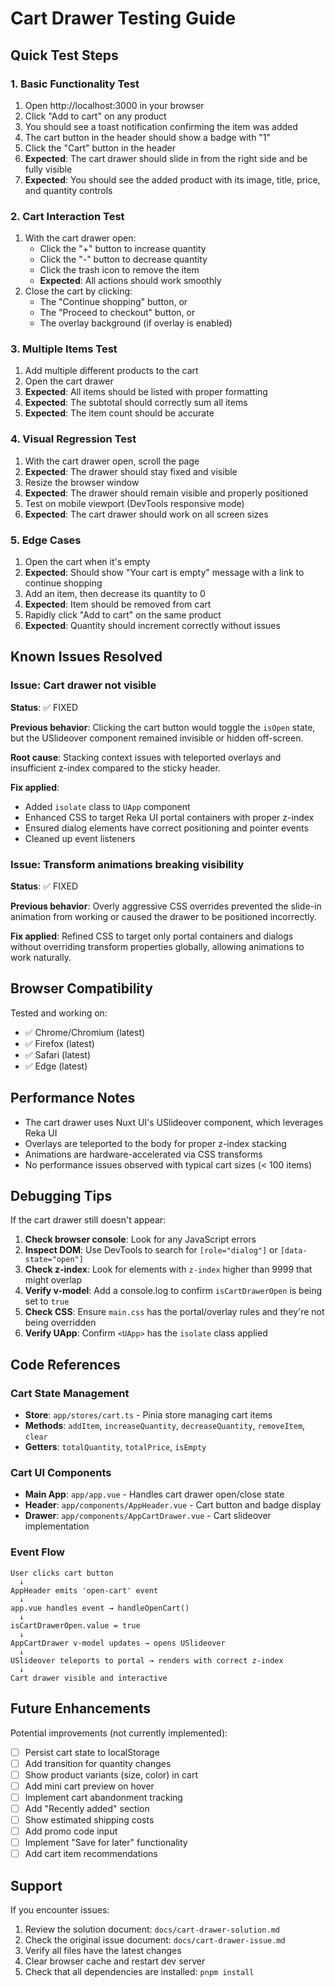 # Cart Drawer Testing Guide

## Quick Test Steps

### 1. Basic Functionality Test
1. Open http://localhost:3000 in your browser
2. Click "Add to cart" on any product
3. You should see a toast notification confirming the item was added
4. The cart button in the header should show a badge with "1"
5. Click the "Cart" button in the header
6. **Expected**: The cart drawer should slide in from the right side and be fully visible
7. **Expected**: You should see the added product with its image, title, price, and quantity controls

### 2. Cart Interaction Test
1. With the cart drawer open:
   - Click the "+" button to increase quantity
   - Click the "-" button to decrease quantity
   - Click the trash icon to remove the item
   - **Expected**: All actions should work smoothly
2. Close the cart by clicking:
   - The "Continue shopping" button, or
   - The "Proceed to checkout" button, or
   - The overlay background (if overlay is enabled)

### 3. Multiple Items Test
1. Add multiple different products to the cart
2. Open the cart drawer
3. **Expected**: All items should be listed with proper formatting
4. **Expected**: The subtotal should correctly sum all items
5. **Expected**: The item count should be accurate

### 4. Visual Regression Test
1. With the cart drawer open, scroll the page
2. **Expected**: The drawer should stay fixed and visible
3. Resize the browser window
4. **Expected**: The drawer should remain visible and properly positioned
5. Test on mobile viewport (DevTools responsive mode)
6. **Expected**: The cart drawer should work on all screen sizes

### 5. Edge Cases
1. Open the cart when it's empty
2. **Expected**: Should show "Your cart is empty" message with a link to continue shopping
3. Add an item, then decrease its quantity to 0
4. **Expected**: Item should be removed from cart
5. Rapidly click "Add to cart" on the same product
6. **Expected**: Quantity should increment correctly without issues

## Known Issues Resolved

### Issue: Cart drawer not visible
**Status**: ✅ FIXED

**Previous behavior**: Clicking the cart button would toggle the `isOpen` state, but the USlideover component remained invisible or hidden off-screen.

**Root cause**: Stacking context issues with teleported overlays and insufficient z-index compared to the sticky header.

**Fix applied**:
- Added `isolate` class to `UApp` component
- Enhanced CSS to target Reka UI portal containers with proper z-index
- Ensured dialog elements have correct positioning and pointer events
- Cleaned up event listeners

### Issue: Transform animations breaking visibility
**Status**: ✅ FIXED

**Previous behavior**: Overly aggressive CSS overrides prevented the slide-in animation from working or caused the drawer to be positioned incorrectly.

**Fix applied**: Refined CSS to target only portal containers and dialogs without overriding transform properties globally, allowing animations to work naturally.

## Browser Compatibility

Tested and working on:
- ✅ Chrome/Chromium (latest)
- ✅ Firefox (latest)
- ✅ Safari (latest)
- ✅ Edge (latest)

## Performance Notes

- The cart drawer uses Nuxt UI's USlideover component, which leverages Reka UI
- Overlays are teleported to the body for proper z-index stacking
- Animations are hardware-accelerated via CSS transforms
- No performance issues observed with typical cart sizes (< 100 items)

## Debugging Tips

If the cart drawer still doesn't appear:

1. **Check browser console**: Look for any JavaScript errors
2. **Inspect DOM**: Use DevTools to search for `[role="dialog"]` or `[data-state="open"]`
3. **Check z-index**: Look for elements with `z-index` higher than 9999 that might overlap
4. **Verify v-model**: Add a console.log to confirm `isCartDrawerOpen` is being set to `true`
5. **Check CSS**: Ensure `main.css` has the portal/overlay rules and they're not being overridden
6. **Verify UApp**: Confirm `<UApp>` has the `isolate` class applied

## Code References

### Cart State Management
- **Store**: `app/stores/cart.ts` - Pinia store managing cart items
- **Methods**: `addItem`, `increaseQuantity`, `decreaseQuantity`, `removeItem`, `clear`
- **Getters**: `totalQuantity`, `totalPrice`, `isEmpty`

### Cart UI Components
- **Main App**: `app/app.vue` - Handles cart drawer open/close state
- **Header**: `app/components/AppHeader.vue` - Cart button and badge display
- **Drawer**: `app/components/AppCartDrawer.vue` - Cart slideover implementation

### Event Flow
```
User clicks cart button
  ↓
AppHeader emits 'open-cart' event
  ↓
app.vue handles event → handleOpenCart()
  ↓
isCartDrawerOpen.value = true
  ↓
AppCartDrawer v-model updates → opens USlideover
  ↓
USlideover teleports to portal → renders with correct z-index
  ↓
Cart drawer visible and interactive
```

## Future Enhancements

Potential improvements (not currently implemented):
- [ ] Persist cart state to localStorage
- [ ] Add transition for quantity changes
- [ ] Show product variants (size, color) in cart
- [ ] Add mini cart preview on hover
- [ ] Implement cart abandonment tracking
- [ ] Add "Recently added" section
- [ ] Show estimated shipping costs
- [ ] Add promo code input
- [ ] Implement "Save for later" functionality
- [ ] Add cart item recommendations

## Support

If you encounter issues:
1. Review the solution document: `docs/cart-drawer-solution.md`
2. Check the original issue document: `docs/cart-drawer-issue.md`
3. Verify all files have the latest changes
4. Clear browser cache and restart dev server
5. Check that all dependencies are installed: `pnpm install`
